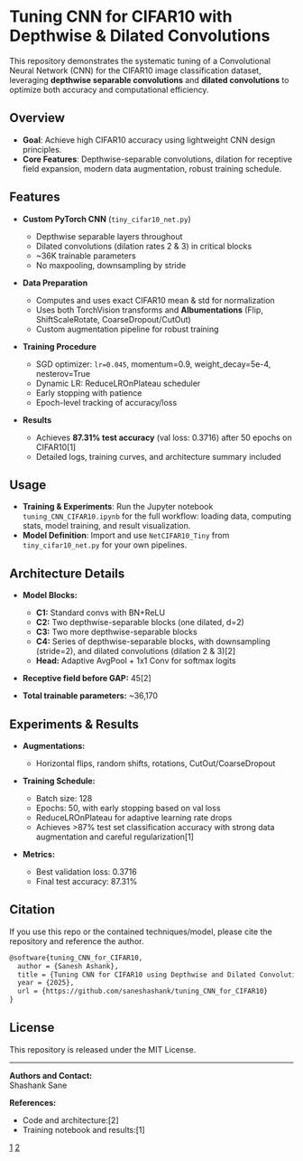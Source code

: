 # Tuning CNN for CIFAR10 with Depthwise & Dilated Convolutions

This repository demonstrates the systematic tuning of a Convolutional Neural Network (CNN) for the CIFAR10 image classification dataset, leveraging **depthwise separable convolutions** and **dilated convolutions** to optimize both accuracy and computational efficiency.

## Overview

- **Goal**: Achieve high CIFAR10 accuracy using lightweight CNN design principles.
- **Core Features**: Depthwise-separable convolutions, dilation for receptive field expansion, modern data augmentation, robust training schedule.

## Features

- **Custom PyTorch CNN** (`tiny_cifar10_net.py`)
    - Depthwise separable layers throughout
    - Dilated convolutions (dilation rates 2 & 3) in critical blocks
    - ~36K trainable parameters
    - No maxpooling, downsampling by stride

- **Data Preparation**
    - Computes and uses exact CIFAR10 mean & std for normalization
    - Uses both TorchVision transforms and **Albumentations** (Flip, ShiftScaleRotate, CoarseDropout/CutOut)
    - Custom augmentation pipeline for robust training

- **Training Procedure**
    - SGD optimizer: `lr=0.045`, momentum=0.9, weight_decay=5e-4, nesterov=True
    - Dynamic LR: ReduceLROnPlateau scheduler
    - Early stopping with patience
    - Epoch-level tracking of accuracy/loss

- **Results**
    - Achieves **87.31% test accuracy** (val loss: 0.3716) after 50 epochs on CIFAR10[1]
    - Detailed logs, training curves, and architecture summary included


## Usage

- **Training & Experiments**: Run the Jupyter notebook `tuning_CNN_CIFAR10.ipynb` for the full workflow: loading data, computing stats, model training, and result visualization.
- **Model Definition**: Import and use `NetCIFAR10_Tiny` from `tiny_cifar10_net.py` for your own pipelines.

## Architecture Details

- **Model Blocks:**
    - **C1:** Standard convs with BN+ReLU
    - **C2:** Two depthwise-separable blocks (one dilated, d=2)
    - **C3:** Two more depthwise-separable blocks
    - **C4:** Series of depthwise-separable blocks, with downsampling (stride=2), and dilated convolutions (dilation 2 & 3)[2]
    - **Head:** Adaptive AvgPool + 1x1 Conv for softmax logits

- **Receptive field before GAP:** 45[2]
- **Total trainable parameters:** ~36,170

## Experiments & Results

- **Augmentations:**
    - Horizontal flips, random shifts, rotations, CutOut/CoarseDropout

- **Training Schedule:**
    - Batch size: 128
    - Epochs: 50, with early stopping based on val loss
    - ReduceLROnPlateau for adaptive learning rate drops
    - Achieves >87% test set classification accuracy with strong data augmentation and careful regularization[1]

- **Metrics:**
    - Best validation loss: 0.3716
    - Final test accuracy: 87.31%

## Citation

If you use this repo or the contained techniques/model, please cite the repository and reference the author.

```markdown
@software{tuning_CNN_for_CIFAR10,
  author = {Sanesh Ashank},
  title = {Tuning CNN for CIFAR10 using Depthwise and Dilated Convolutions},
  year = {2025},
  url = {https://github.com/saneshashank/tuning_CNN_for_CIFAR10}
}
```

## License

This repository is released under the MIT License.

***

**Authors and Contact:**  
Shashank Sane 

**References:**  
- Code and architecture:[2]
- Training notebook and results:[1]

[1](https://github.com/saneshashank/tuning_CNN_for_CIFAR10/blob/main/tuning_CNN_CIFAR10.ipynb)
[2](https://github.com/saneshashank/tuning_CNN_for_CIFAR10/blob/main/tiny_cifar10_net.py)
